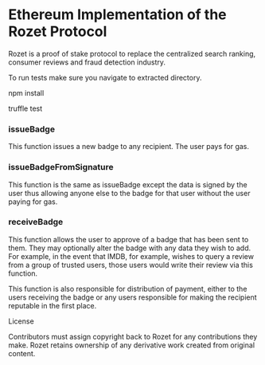# Ethereum Implementation of the Rozet Protocol

Rozet is a proof of stake protocol to replace the centralized search ranking, consumer reviews and fraud detection industry.

To run tests make sure you navigate to extracted directory.

npm install

truffle test



 ### issueBadge

 This function issues a new badge to any recipient. The user pays for gas.

 ### issueBadgeFromSignature

 This function is the same as issueBadge except the data is signed by the user
 thus allowing anyone else to the badge for that user without the user paying for gas.

 ### receiveBadge

 This function allows the user to approve of a badge that has been sent to them. They may optionally alter the badge with any data they wish to add. For example, in the event that IMDB, for example, wishes to query a review from a group of trusted users, those users would write their review via this function.

 This function is also responsible for distribution of payment, either to the users receiving the badge or any users responsible for making the recipient reputable in the first place.

License

Contributors must assign copyright back to Rozet for any contributions they make. Rozet retains ownership of any derivative work created from original content.
